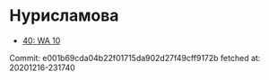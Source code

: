 # Нурисламова
- [40: WA 10](40.md)

Commit: e001b69cda04b22f01715da902d27f49cff9172b
 fetched at: 20201216-231740
